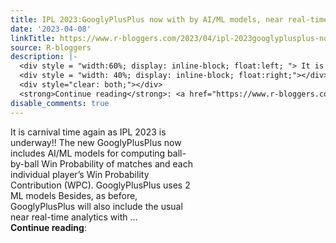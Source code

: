 ```yaml
---
title: IPL 2023:GooglyPlusPlus now with by AI/ML models, near real-time analytics!
date: '2023-04-08'
linkTitle: https://www.r-bloggers.com/2023/04/ipl-2023googlyplusplus-now-with-by-ai-ml-models-near-real-time-analytics/
source: R-bloggers
description: |-
  <div style = "width:60%; display: inline-block; float:left; "> It is carnival time again as IPL 2023 is underway!! The new GooglyPlusPlus now includes AI/ML models for computing ball-by-ball Win Probability of matches and each individual player’s Win Probability Contribution (WPC). GooglyPlusPlus uses 2 ML models Besides, as before, GooglyPlusPlus will also include the usual near real-time analytics with ...</div>
  <div style = "width: 40%; display: inline-block; float:right;"></div>
  <div style="clear: both;"></div>
  <strong>Continue reading</strong>: <a href="https://www.r-bloggers.com/2023/04/ ...
disable_comments: true
---
```

<div style = "width:60%; display: inline-block; float:left; "> It is carnival time again as IPL 2023 is underway!! The new GooglyPlusPlus now includes AI/ML models for computing ball-by-ball Win Probability of matches and each individual player’s Win Probability Contribution (WPC). GooglyPlusPlus uses 2 ML models Besides, as before, GooglyPlusPlus will also include the usual near real-time analytics with ...</div>
<div style = "width: 40%; display: inline-block; float:right;"></div>
<div style="clear: both;"></div>
<strong>Continue reading</strong>: <a href="https://www.r-bloggers.com/2023/04/ ...